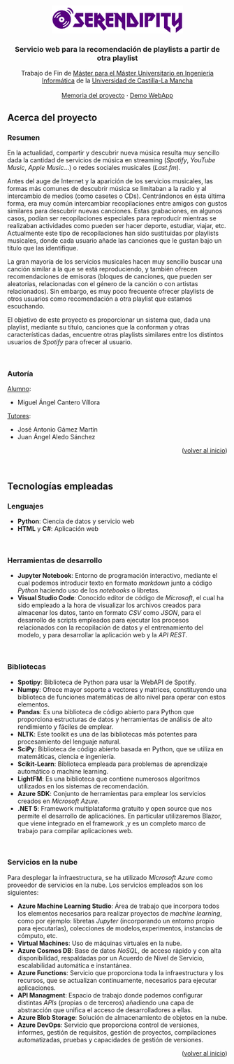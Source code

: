 <div id="top"></div>

<!-- PROJECT LOGO -->
<br />
<div align="center">
    <img src="media/SerendipityLogo.png" alt="Logo" height="64">
  </a>

  <h3 align="center">Servicio web para la recomendación de playlists a partir de otra playlist</h3>

  <p align="center">
    Trabajo de Fin de <a href="https://www.uclm.es/estudios/masteres/master-ingenieria-informatica-albacete">Máster para el Máster Universitario en Ingeniería Informática</a> de la <a href="https://www.uclm.es">Universidad de Castilla-La Mancha</a>
    <br />
    <br />
    <a href="docs/MEMORIA_TFM_SERENDIPITY.pdf">Memoria del proyecto</a>
    ·
    <a href="https://www.youtube.com/watch?v=1213YzkQIqU">Demo WebApp</a>
    <!-- .
    <a href="https://github.com/othneildrew/Best-README-Template/issues">Request Feature</a> -->
  </p>
</div>


<!-- ABOUT THE PROJECT -->
## Acerca del proyecto

### Resumen

En la actualidad, compartir y descubrir nueva música resulta muy sencillo dada la cantidad de servicios de música en streaming (_Spotify_, _YouTube Music_, _Apple Music_…) o redes sociales musicales (_Last.fm_).

Antes del auge de Internet y la aparición de los servicios musicales, las formas más comunes de descubrir música se limitaban a la radio y al intercambio de medios (como casetes o CDs). Centrándonos en ésta última forma, era muy común intercambiar recopilaciones entre amigos con gustos similares para descubrir nuevas canciones. Estas grabaciones, en
algunos casos, podían ser recopilaciones especiales para reproducir mientras se realizaban actividades como pueden ser hacer deporte, estudiar, viajar, etc. Actualmente este tipo de recopilaciones han sido sustituidas por playlists musicales, donde cada usuario añade las canciones que le gustan bajo un título que las identifique.

La gran mayoría de los servicios musicales hacen muy sencillo buscar una canción similar a la que se está reproduciendo, y también ofrecen recomendaciones de emisoras (bloques de canciones, que pueden ser aleatorias, relacionadas con el género de la canción o con artistas relacionados). Sin embargo, es muy poco frecuente ofrecer playlists de otros usuarios
como recomendación a otra playlist que estamos escuchando.

El objetivo de este proyecto es proporcionar un sistema que, dada una playlist, mediante su título, canciones que la conforman y otras características dadas, encuentre otras playlists similares entre los distintos usuarios de _Spotify_ para ofrecer al usuario.

<br>

### Autoría
<u>Alumno</u>:
* Miguel Ángel Cantero Víllora

<u>Tutores</u>:
* José Antonio Gámez Martín
* Juan Ángel Aledo Sánchez

<p align="right">(<a href="#top">volver al inicio</a>)</p>

<br>

## Tecnologías empleadas

### Lenguajes
* __Python__: Ciencia de datos y servicio web
* __HTML__ y __C#__: Aplicación web 

<br>

### Herramientas de desarrollo 
* __Jupyter Notebook__: Entorno de programación interactivo, mediante el cual podemos introducir texto en formato _markdown_ junto a código _Python_ haciendo uso de los _notebooks_ o libretas.
* __Visual Studio Code__: Conocido editor de código de _Microsoft_, el cual ha sido empleado a la hora de visualizar los archivos creados para almacenar los datos, tanto en formato _CSV_ como _JSON_, para el desarrollo de scripts empleados para ejecutar los procesos relacionados con la recopilación de datos y el entrenamiento del modelo, y para desarrollar la aplicación web y la _API REST_.

<br>

### Bibliotecas
* __Spotipy__: Biblioteca de Python para usar la WebAPI de Spotify.
* __Numpy__: Ofrece mayor soporte a vectores y matrices, constituyendo una biblioteca de funciones matemáticas de alto nivel para operar con estos elementos.
* __Pandas__: Es una biblioteca de código abierto para Python que proporciona estructuras de datos y herramientas de análisis de alto rendimiento y fáciles de emplear.
* __NLTK__: Este toolkit es una de las bibliotecas más potentes para procesamiento del lenguaje natural.
* __SciPy__: Biblioteca de código abierto basada en Python, que se utiliza en matemáticas,
ciencia e ingeniería.
* __Scikit-Learn__: Biblioteca empleada para problemas de aprendizaje automático o machine learning.
* __LightFM__: Es una biblioteca que contiene numerosos algoritmos utilizados en los sistemas de recomendación.
* __Azure SDK__: Conjunto de herramientas para emplear los servicios creados en _Microsoft Azure_.
* __.NET 5__: Framework multiplataforma gratuito y open source que nos permite el desarrollo de aplicaciónes. En particular utilizaremos Blazor, que viene integrado en el
framework ,y es un completo marco de trabajo para compilar aplicaciones web.

<br>

### Servicios en la nube
Para desplegar la infraestructura, se ha utilizado _Microsoft Azure_ como proveedor de servicios en la nube. Los servicios empleados son los siguientes:
* __Azure Machine Learning Studio__: Área de trabajo que incorpora todos los elementos necesarios para realizar proyectos de _machine learning_, como por ejemplo: libretas _Jupyter_ (incorporando un entorno propio para ejecutarlas), colecciones de modelos,experimentos, instancias de cómputo, etc.
* __Virtual Machines__: Uso de máquinas virtuales en la nube.
* __Azure Cosmos DB__: Base de datos _NoSQL_, de acceso rápido y con alta disponibilidad, respaldadas por un Acuerdo de Nivel de Servicio, escalabilidad automática e instantánea.
* __Azure Functions__: Servicio que proporciona toda la infraestructura y los recursos, que se actualizan continuamente, necesarios para ejecutar aplicaciones.
* __API Managment__: Espacio de trabajo donde podemos configurar distintas _APIs_ (propias o de terceros) añadiendo una capa de abstracción que unifica el acceso de desarrolladores a ellas.
* __Azure Blob Storage__: Solución de almacenamiento de objetos en la nube.
* __Azure DevOps__: Servicio que proporciona control de versiones, informes, gestión de
requisitos, gestión de proyectos, compilaciones automatizadas, pruebas y capacidades de gestión de versiones.

<p align="right">(<a href="#top">volver al inicio</a>)</p>